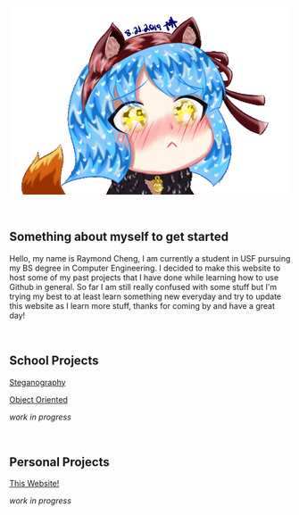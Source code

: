 ![sad_ari](https://raw.githubusercontent.com/raymondc1/raymondc1-github-page/master/images/sad_ari_gif_00.gif)

<br>

## Something about myself to get started

Hello, my name is Raymond Cheng, I am currently a student in USF pursuing my BS degree in Computer Engineering. I decided to make this website to host some of my past projects that I have done while learning how to use Github in general. So far I am still really confused with some stuff but I'm trying my best to at least learn something new everyday and try to update this website as I learn more stuff, thanks for coming by and have a great day!

<br>

## School Projects

[Steganography](https://raymondc1.github.io/Steganography/)

[Object Oriented](https://raymondc1.github.io/Object-Oriented-Programing-Final-Project/)

_work in progress_

<br>

## Personal Projects

[This Website!](https://raymondc1.github.io/raymondc1-github-page/)

_work in progress_

<br>
